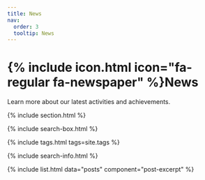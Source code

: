 ```yaml
---
title: News
nav:
  order: 3
  tooltip: News
---
```


# {% include icon.html icon="fa-regular fa-newspaper" %}News

Learn more about our latest activities and achievements.

{% include section.html %}

{% include search-box.html %}

{% include tags.html tags=site.tags %}

{% include search-info.html %}

{% include list.html data="posts" component="post-excerpt" %}
